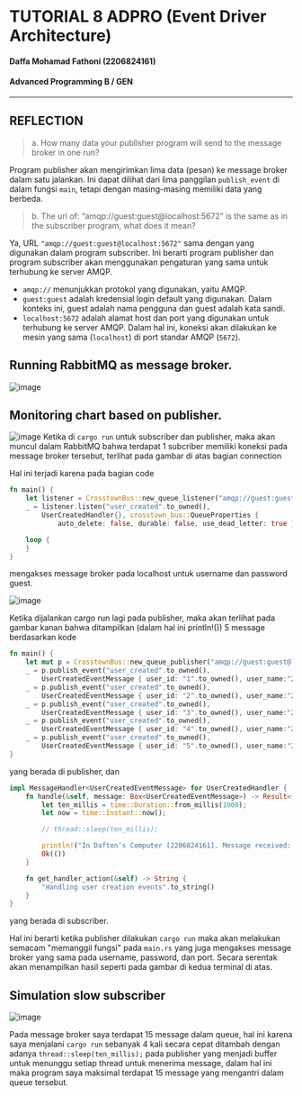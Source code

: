 # TUTORIAL 8 ADPRO  (Event Driver Architecture)
#### Daffa Mohamad Fathoni (2206824161)
#### Advanced Programming B / GEN

<hr>

## REFLECTION

>a. How many data your publlsher program will send to the message broker in one
run?

Program publisher akan mengirimkan lima data (pesan) ke message broker dalam satu jalankan. Ini dapat dilihat dari lima panggilan `publish_event` di dalam fungsi `main`, tetapi dengan masing-masing memiliki data yang berbeda.

>b. The url of: “amqp://guest:guest@localhost:5672” is the same as in the subscriber
program, what does it mean?

Ya, URL `"amqp://guest:guest@localhost:5672"` sama dengan yang digunakan dalam program subscriber. Ini berarti program publisher dan program subscriber akan menggunakan pengaturan yang sama untuk terhubung ke server AMQP.

- `amqp://` menunjukkan protokol yang digunakan, yaitu AMQP.
- `guest:guest` adalah kredensial login default yang digunakan. Dalam konteks ini, guest adalah nama pengguna dan guest adalah kata sandi.
- `localhost:5672` adalah alamat host dan port yang digunakan untuk terhubung ke server AMQP. Dalam hal ini, koneksi akan dilakukan ke mesin yang sama (`localhost`) di port standar AMQP (`5672`).

## Running RabbitMQ as message broker.
![image](https://github.com/fathonidf-Adpro/tutorial-1/assets/105644250/d9763999-653d-4b17-a172-bd1e42be2776)

## Monitoring chart based on publisher.
![image](https://github.com/fathonidf-Adpro/tutorial-8-publisher/assets/105644250/808293e4-21f0-45d2-91f2-91df64d50250)
Ketika di `cargo run` untuk subscriber dan publisher, maka akan muncul dalam RabbitMQ bahwa terdapat 1 subcriber memiliki koneksi pada message broker tersebut, terlihat pada gambar di atas bagian connection

Hal ini terjadi karena pada bagian code 
```rust
fn main() {
    let listener = CrosstownBus::new_queue_listener("amqp://guest:guest@localhost:5672".to_owned()).unwrap();
    _ = listener.listen("user_created".to_owned(),
        UserCreatedHandler{}, crosstown_bus::QueueProperties {
            auto_delete: false, durable: false, use_dead_letter: true });

    loop {
    }
}
```
mengakses message broker pada localhost untuk username dan password guest.

![image](https://github.com/fathonidf-Adpro/tutorial-8-publisher/assets/105644250/1a17fb7b-127a-4311-99c3-8b34a799d037)

Ketika dijalankan cargo run lagi pada publisher, maka akan terlihat pada gambar kanan bahwa ditampilkan (dalam hal ini println!()) 5 message berdasarkan kode

```rust
fn main() {
    let mut p = CrosstownBus::new_queue_publisher("amqp://guest:guest@localhost:5672".to_owned()).unwrap();
    _ = p.publish_event("user_created".to_owned(),
        UserCreatedEventMessage { user_id: "1".to_owned(), user_name:"2206824161-Amir".to_owned() });
    _ = p.publish_event("user_created".to_owned(),
        UserCreatedEventMessage { user_id: "2".to_owned(), user_name:"2206824161-Budi".to_owned() });
    _ = p.publish_event("user_created".to_owned(),
        UserCreatedEventMessage { user_id: "3".to_owned(), user_name:"2206824161-Cica".to_owned() });
    _ = p.publish_event("user_created".to_owned(),
        UserCreatedEventMessage { user_id: "4".to_owned(), user_name:"2206824161-Dira".to_owned() });
    _ = p.publish_event("user_created".to_owned(),
        UserCreatedEventMessage { user_id: "5".to_owned(), user_name:"2206824161-Emir".to_owned() });
}
```
yang berada di publisher,
dan
```rust
impl MessageHandler<UserCreatedEventMessage> for UserCreatedHandler {
    fn handle(&self, message: Box<UserCreatedEventMessage>) -> Result<(), HandleError> {
        let ten_millis = time::Duration::from_millis(1000);
        let now = time::Instant::now();

        // thread::sleep(ten_millis);

        println!("In Dafton’s Computer [2206824161]. Message received: {:?}", message);
        Ok(())
    }

    fn get_handler_action(&self) -> String {
        "Handling user creation events".to_string()
    }
}
```
yang berada di subscriber.

Hal ini berarti ketika publisher dilakukan `cargo run` maka akan melakukan semacam "memanggil fungsi" pada `main.rs` yang juga mengakses message broker yang sama pada username, password, dan port. Secara serentak akan menampilkan hasil seperti pada gambar di kedua terminal di atas.

## Simulation slow subscriber

![image](https://github.com/fathonidf-Adpro/tutorial-8-publisher/assets/105644250/055f1690-7e81-4de3-97cc-f528f62616cc)

Pada message broker saya terdapat 15 message dalam queue, hal ini karena saya menjalani `cargo run` sebanyak 4 kali secara cepat ditambah dengan adanya `thread::sleep(ten_millis);` pada publisher yang menjadi buffer untuk menunggu setiap thread untuk menerima message, dalam hal ini maka program saya maksimal terdapat 15 message yang mengantri dalam queue tersebut.